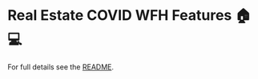 <link rel="stylesheet" href="../../docs/assets/css/style.css">

# Real Estate COVID WFH Features 🏠💻

For full details see the [README](README.md).
